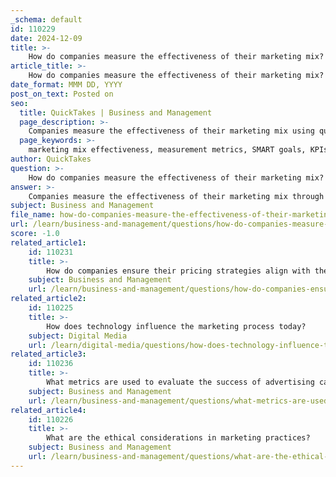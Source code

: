 ```yaml
---
_schema: default
id: 110229
date: 2024-12-09
title: >-
    How do companies measure the effectiveness of their marketing mix?
article_title: >-
    How do companies measure the effectiveness of their marketing mix?
date_format: MMM DD, YYYY
post_on_text: Posted on
seo:
  title: QuickTakes | Business and Management
  page_description: >-
    Companies measure the effectiveness of their marketing mix using quantitative and qualitative metrics, including setting clear goals, tracking KPIs, conducting marketing mix modeling, and gathering customer feedback.
  page_keywords: >-
    marketing mix effectiveness, measurement metrics, SMART goals, KPIs, click-through rate, conversion rate, customer acquisition cost, return on investment, marketing mix modeling, customer feedback, analytics tools, attribution models, long-term impact, benchmarking
author: QuickTakes
question: >-
    How do companies measure the effectiveness of their marketing mix?
answer: >-
    Companies measure the effectiveness of their marketing mix through a combination of quantitative and qualitative metrics, focusing on how well their marketing efforts translate into tangible results. Here are some key methods and metrics used to evaluate marketing effectiveness:\n\n1. **Setting Clear Goals**: The first step in measuring marketing effectiveness is to establish specific, measurable, achievable, relevant, and time-bound (SMART) goals. This helps in determining what success looks like for a particular campaign or marketing strategy.\n\n2. **Key Performance Indicators (KPIs)**: Companies track various KPIs to assess the performance of their marketing mix. Common KPIs include:\n   - **Click-through Rate (CTR)**: Measures engagement with digital content, such as emails or ads.\n   - **Conversion Rate**: The percentage of users who take a desired action, such as making a purchase or signing up for a newsletter.\n   - **Customer Acquisition Cost (CAC)**: The total cost of acquiring a new customer, which helps evaluate the efficiency of marketing spend.\n   - **Return on Investment (ROI)**: A critical metric that assesses the profitability of marketing campaigns by comparing the revenue generated against the costs incurred.\n\n3. **Marketing Mix Modeling (MMM)**: This statistical analysis technique evaluates the impact of various marketing tactics on sales and forecasts the effects of future marketing strategies. It helps in understanding which elements of the marketing mix are driving sales and which are not.\n\n4. **Customer Feedback and Surveys**: Gathering qualitative data through customer surveys, interviews, and focus groups can provide insights into customer perceptions and the effectiveness of marketing messages.\n\n5. **Analytics Tools**: Utilizing analytics platforms (like Google Analytics) allows companies to track user behavior, referral traffic, and engagement metrics across different channels. This data can inform adjustments to the marketing mix.\n\n6. **Attribution Models**: These models help assign value to different marketing channels and campaigns based on their contribution to conversions. This can include first-click, last-click, or multi-touch attribution models.\n\n7. **Long-term vs. Short-term Impact**: Companies assess both immediate results (like sales spikes) and long-term brand equity and customer loyalty to gauge the overall effectiveness of their marketing strategies.\n\n8. **Benchmarking**: Comparing performance against industry standards or competitors can provide context for evaluating marketing effectiveness.\n\nBy employing these methods, companies can gain a comprehensive understanding of how their marketing mix is performing and make informed decisions to optimize their strategies for better results.
subject: Business and Management
file_name: how-do-companies-measure-the-effectiveness-of-their-marketing-mix.md
url: /learn/business-and-management/questions/how-do-companies-measure-the-effectiveness-of-their-marketing-mix
score: -1.0
related_article1:
    id: 110231
    title: >-
        How do companies ensure their pricing strategies align with their overall business objectives?
    subject: Business and Management
    url: /learn/business-and-management/questions/how-do-companies-ensure-their-pricing-strategies-align-with-their-overall-business-objectives
related_article2:
    id: 110225
    title: >-
        How does technology influence the marketing process today?
    subject: Digital Media
    url: /learn/digital-media/questions/how-does-technology-influence-the-marketing-process-today
related_article3:
    id: 110236
    title: >-
        What metrics are used to evaluate the success of advertising campaigns?
    subject: Business and Management
    url: /learn/business-and-management/questions/what-metrics-are-used-to-evaluate-the-success-of-advertising-campaigns
related_article4:
    id: 110226
    title: >-
        What are the ethical considerations in marketing practices?
    subject: Business and Management
    url: /learn/business-and-management/questions/what-are-the-ethical-considerations-in-marketing-practices
---
```


&nbsp;